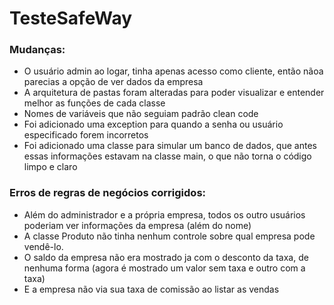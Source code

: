 # TesteSafeWay

### Mudanças:
- O usuário admin ao logar, tinha apenas acesso como cliente, então nãoa parecias a opção de ver dados da empresa
- A arquitetura de pastas foram alteradas para poder visualizar e entender melhor as funções de cada classe
- Nomes de variáveis que não seguiam padrão clean code
- Foi adicionado uma exception para quando a senha ou usuário especificado forem incorretos
- Foi adicionado uma classe para simular um banco de dados, que antes essas informações estavam na classe main, o que não torna o código limpo e claro
### Erros de regras de negócios corrigidos:
- Além do administrador e a própria empresa, todos os outro usuários poderiam ver
informações da empresa (além do nome)
- A classe Produto não tinha nenhum controle sobre qual empresa pode vendê-lo.
- O saldo da empresa não era mostrado ja com o desconto da taxa, de nenhuma forma (agora é mostrado um valor sem taxa e outro com a taxa)
- E a empresa não via sua taxa de comissão ao listar as vendas
